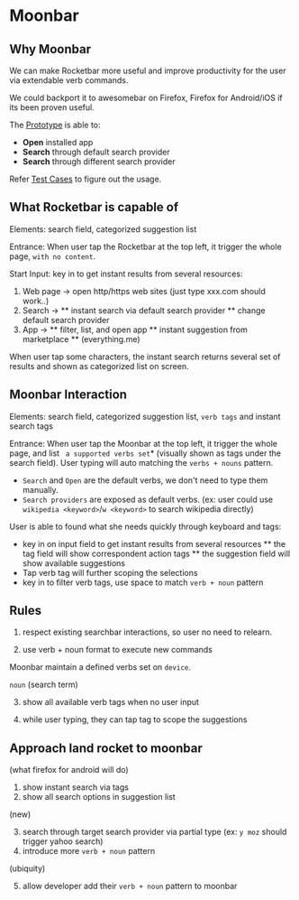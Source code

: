 # Moonbar

## Why Moonbar

We can make Rocketbar more useful and improve productivity for the user via extendable verb commands.

We could backport it to awesomebar on Firefox, Firefox for Android/iOS if its been proven useful.

The [Prototype](https://jsfiddle.net/gasolin/02gfow19/) is able to:
 * **Open** installed app
 * **Search** through default search provider
 * **Search** through different search provider

Refer [Test Cases](https://github.com/gasolin/moonbar/blob/master/TEXTCASES.md) to figure out the usage.

## What Rocketbar is capable of

Elements: search field, categorized suggestion list

Entrance: When user tap the Rocketbar at the top left, it trigger the whole page, `with no content`.

Start Input: key in to get instant results from several resources:

1. Web page -> open http/https web sites (just type xxx.com should work..)
2. Search ->
** instant search via default search provider
** change default search provider
3. App ->
** filter, list, and open app
** instant suggestion from marketplace
** (everything.me)

When user tap some characters, the instant search returns several set of results and shown as categorized list on screen.

## Moonbar Interaction

Elements: search field, categorized suggestion list, `verb tags` and instant search tags

Entrance: When user tap the Moonbar at the top left, it trigger the whole page, and list ` a supported verbs set`* (visually shown as tags under the search field). User typing will auto matching the `verbs + nouns` pattern.

* `Search` and `Open` are the default verbs, we don't need to type them manually.
* `Search providers` are exposed as default verbs. (ex: user could use `wikipedia <keyword>`/`w <keyword>` to search wikipedia directly)

User is able to found what she needs quickly through keyboard and tags:
* key in on input field to get instant results from several resources
** the tag field will show correspondent action tags
** the suggestion field will show available suggestions
* Tap verb tag will further scoping the selections
* key in to filter verb tags, use space to match `verb + noun` pattern

## Rules

1. respect existing searchbar interactions, so user no need to relearn.

2. use verb + noun format to execute new commands

Moonbar maintain a defined verbs set on `device`.

`noun` (search term)

3. show all available verb tags when no user input

4. while user typing, they can tap tag to scope the suggestions


## Approach land rocket to moonbar

(what firefox for android will do)

1. show instant search via tags
2. show all search options in suggestion list

(new)

3. search through target search provider via partial type (ex: `y moz` should trigger yahoo search)
4. introduce more `verb + noun` pattern

(ubiquity)

5. allow developer add their `verb + noun` pattern to moonbar
